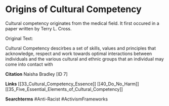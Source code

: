 # Origins of Cultural Competency 

Cultural competency originates from the medical field. It first occured in a paper written by Terry L. Cross. 

Original Text: 

Cultural Competency descirbes a set of skills, values and principles that acknowledge, respect and work towards optimal interactions between individuals and the various cultural and ethnic groups that an individual may come into contact with

**Citation**
Naisha Bradley [ID 7]

**Links**
[[33_Cultural_Competency_Essence]]
[[40_Do_No_Harm]]
[[35_Five_Essential_Elements_of_Cultural_Competency]]

**Searchterms**
#Anti-Racist 
#ActivismFrameworks 

